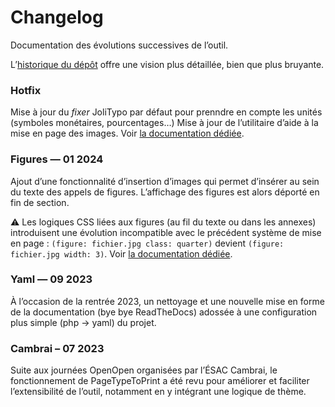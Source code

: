 # Changelog

Documentation des évolutions successives de l’outil.

L’[historique du dépôt](https://github.com/esadpyrenees/PageTypeToPrint/commits/main/) offre une vision plus détaillée, bien que plus bruyante.

### Hotfix

Mise à jour du _fixer_ JoliTypo par défaut pour prenndre en compte les unités (symboles monétaires, pourcentages…)
Mise à jour de l’utilitaire d’aide à la mise en page des images. Voir [la documentation dédiée](https://esadpyrenees.github.io/PageTypeToPrint/appendices/#mise-en-page-visuelle-des-images).


### Figures — 01 2024

Ajout d’une fonctionnalité d’insertion d’images qui permet d’insérer au sein du texte des appels de figures. L’affichage des figures est alors déporté en fin de section.

⚠️ Les logiques CSS liées aux figures (au fil du texte ou dans les annexes) introduisent une évolution incompatible avec le précédent système de mise en page : `(figure: fichier.jpg class: quarter)` devient `(figure: fichier.jpg width: 3)`. Voir [la documentation dédiée](https://esadpyrenees.github.io/PageTypeToPrint/appendices/).


### Yaml — 09 2023

À l’occasion de la rentrée 2023, un nettoyage et une nouvelle mise en forme de la documentation (bye bye ReadTheDocs) adossée à une configuration plus simple (php → yaml) du projet.


### Cambrai – 07 2023

Suite aux journées OpenOpen organisées par l’ÉSAC Cambrai, le fonctionnement de PageTypeToPrint a été revu pour améliorer et faciliter l’extensibilité de l’outil, notamment en y intégrant une logique de thème.